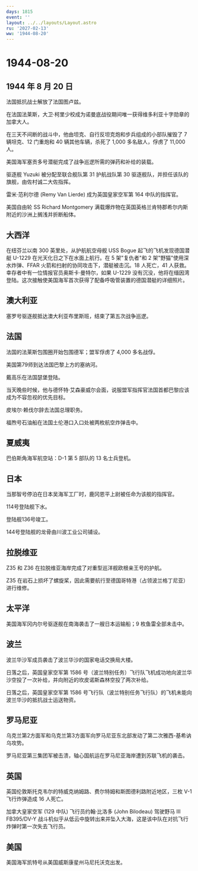 ```yaml
---
days: 1815
event: ''
layout: ../../layouts/Layout.astro
ru: '2027-02-13'
ww: '1944-08-20'
---
```


# 1944-08-20

## 1944 年 8 月 20 日

法国抵抗战士解放了法国图卢兹。

在法国法莱斯，大卫·柯里少校成为诺曼底战役期间唯一获得维多利亚十字勋章的加拿大人。

在三天不间断的战斗中，他由坦克、自行反坦克炮和步兵组成的小部队摧毁了 7
辆坦克、12 门重炮和 40 辆其他车辆，杀死了 1,000 多名敌人，俘虏了 11,000
人。

美国海军塞贡多号潜艇完成了战争巡逻所需的弹药和补给的装载。

驱逐舰 Yuzuki 被分配至联合舰队第 31 护航战队第 30
驱逐舰队，并担任该队的旗舰，由佐村诚二大佐指挥。

雷米·范利尔德 (Remy Van Lierde) 成为英国皇家空军第 164 中队的指挥官。

美国自由轮 SS Richard Montgomery
满载爆炸物在英国英格兰肯特郡希尔内斯附近的沙洲上搁浅并折断船体。

## 大西洋

在纽芬兰以南 300 英里处，从护航航空母舰 USS Bogue 起飞的飞机发现德国潜艇
U-1229 在光天化日之下在水面上航行。在 5 架"复仇者"和 2
架"野猫"使用深水炸弹、FFAR 火箭和扫射的协同攻击下，潜艇被击沉。18
人死亡，41 人获救。幸存者中有一位情报官员奥斯卡·曼特尔，如果 U-1229
没有沉没，他将在缅因湾登陆。这次接触使美国海军首次获得了配备呼吸管装置的德国潜艇的详细照片。

## 澳大利亚

塞罗号驱逐舰抵达澳大利亚布里斯班，结束了第五次战争巡逻。

## 法国

法国的法莱斯包围圈开始包围德军；盟军俘虏了 4,000 多名战俘。

美国第79师到达法国巴黎上方的塞纳河。

戴高乐在法国瑟堡登陆。

当天晚些时候，他与德怀特·艾森豪威尔会面，说服盟军指挥官法国首都巴黎应该成为不容忽视的优先目标。

皮埃尔·赖伐尔辞去法国总理职务。

福煦号石油船在法国土伦港口入口处被两枚航空炸弹击中。

## 夏威夷

巴伯斯角海军航空站：D-1 第 5 部队的 13 名士兵登机。

## 日本

当那智号停泊在日本吴海军工厂时，鹿冈恩平上尉被任命为该舰的指挥官。

114号登陆舰下水。

登陆舰136号竣工。

144号登陆舰的龙骨由川波工业公司铺设。

## 拉脱维亚

Z35 和 Z36 在拉脱维亚海岸完成了对重型巡洋舰欧根亲王号的护航。

Z35
在岩石上损坏了螺旋桨，因此需要航行至德国哥特港（占领波兰格丁尼亚）进行维修。

## 太平洋

美国海军冈内尔号驱逐舰在南海袭击了一艘日本运输船；9 枚鱼雷全部未击中。

## 波兰

波兰华沙军成员袭击了波兰华沙的国家电话交换局大楼。

日落之后，英国皇家空军第 1586
号（波兰特别任务）飞行队飞机成功地向波兰华沙空投了一次补给，并向附近的坎皮诺斯森林空投了两次补给。

日落之后，英国皇家空军第 1586
号飞行队（波兰特别任务飞行队）的飞机未能向波兰华沙的抵抗战士运送物资。

## 罗马尼亚

乌克兰第2方面军和乌克兰第3方面军向罗马尼亚东北部发动了第二次雅西-基希讷乌攻势。

罗马尼亚第三集团军被击溃，轴心国航运在罗马尼亚海岸遭到苏联飞机的袭击。

## 英国

英国伦敦斯托克韦尔的特威克纳姆路、费尔特姆和斯图德利路附近地区，三枚 V-1
飞行炸弹造成 16 人死亡。

加拿大皇家空军 (129 中队) 飞行员约翰·比洛多 (John Bilodeau) 驾驶野马 III
FB395/DV-Y
战斗机似乎从低云中旋转出来并坠入大海，这是该中队在对抗飞行炸弹时第一次失去飞行员。

## 美国

美国海军凯特号从美国威斯康星州马尼托沃克出发。